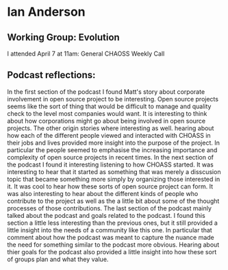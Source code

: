 # Ian Anderson

## Working Group: Evolution
I attended April 7 at 11am: General CHAOSS Weekly Call

## Podcast reflections:
  In the first section of the podcast I found Matt's story about corporate involvement in open source project to be interesting. Open source projects seems like the sort of thing that would be difficult to manage and quality check to the level most companies would want. It is interesting to think about how corporations might go about being involved in open source projects. The other origin stories where interesting as well. hearing about how each of the different people viewed and interacted with CHOASS in their jobs and lives provided more insight into the purpose of the project. In particular the people seemed to emphasise the increasing importance and complexity of open source projects in recent times.
  In the next section of the podcast I found it interesting listening to how CHOASS started. It was interesting to hear that it started as something that was merely a disscusion topic that became something more simply by organizing those interested in it. It was cool to hear how these sorts of open source project can form. It was also interesting to hear about the different kinds of people who contribute to the project as well as the a little bit about some of the thought processes of those contributions.
  The last section of the podcast mainly talked about the podcast and goals related to the podcast. I found this section a little less interesting than the previous ones, but it still provided a little insight into the needs of a community like this one. In particular that comment about how the podcast was meant to capture the nuance made the need for something similar to the podcast more obvious. Hearing about thier goals for the podcast also provided a little insight into how these sort of groups plan and what they value.
